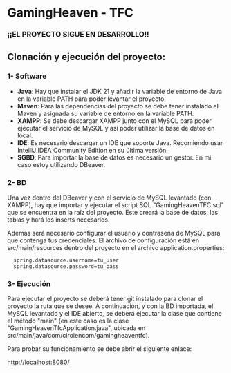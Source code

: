 # GamingHeaven - TFC

### ¡¡EL PROYECTO SIGUE EN DESARROLLO!!

## Clonación y ejecución del proyecto:

### 1- Software

* **Java**: Hay que instalar el JDK 21 y añadir la variable de entorno de Java en la variable PATH para poder levantar el proyecto.
* **Maven**: Para las dependencias del proyecto se debe tener instalado el Maven y asignada su variable de entorno en la variable PATH.
* **XAMPP**: Se debe descargar XAMPP junto con el MySQL para poder ejecutar el servicio de MySQL y así poder utilizar la base de datos en local.
* **IDE**: Es necesario descargar un IDE que soporte Java. Recomiendo usar IntelliJ IDEA Community Edition en su última versión.
* **SGBD**: Para importar la base de datos es necesario un gestor. En mi caso estoy utilizando DBeaver.

### 2- BD

Una vez dentro del DBeaver y con el servicio de MySQL levantado (con XAMPP), hay que importar y ejecutar el script SQL "GamingHeavenTFC.sql"
que se encuentra en la raíz del proyecto. Este creará la base de datos, las tablas y hará los inserts necesarios.

Además será necesario configurar el usuario y contraseña de MySQL para que contenga tus credenciales. El archivo de configuración está en src/main/resources dentro del proyecto en el archivo application.properties:
```
  spring.datasource.username=tu_user
  spring.datasource.password=tu_pass
```

### 3- Ejecución

Para ejecutar el proyecto se deberá tener git instalado para clonar el proyecto la ruta que se desee. A continuación, y con la BD importada, el MySQL levantado y el IDE abierto, se deberá ejecutar la clase que contiene el método "main" (en este caso es la clase "GamingHeavenTfcApplication.java", ubicada en src/main/java/com/ciroiencom/gamingheaventfc).

Para probar su funcionamiento se debe abrir el siguiente enlace:

[http://localhost:8080/](http://localhost:8080/)